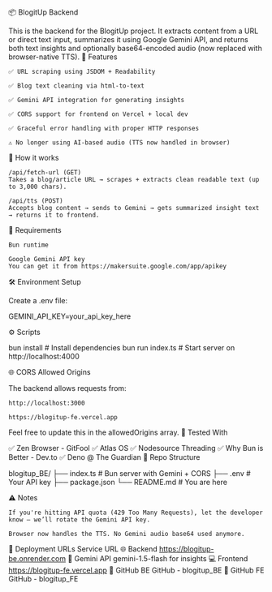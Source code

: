 📦 BlogitUp Backend

This is the backend for the BlogitUp project. It extracts content from a URL or direct text input, summarizes it using Google Gemini API, and returns both text insights and optionally base64-encoded audio (now replaced with browser-native TTS).
🚀 Features

    ✅ URL scraping using JSDOM + Readability

    ✅ Blog text cleaning via html-to-text

    ✅ Gemini API integration for generating insights

    ✅ CORS support for frontend on Vercel + local dev

    ✅ Graceful error handling with proper HTTP responses

    ⚠️ No longer using AI-based audio (TTS now handled in browser)

🧠 How it works

    /api/fetch-url (GET)
    Takes a blog/article URL → scrapes + extracts clean readable text (up to 3,000 chars).

    /api/tts (POST)
    Accepts blog content → sends to Gemini → gets summarized insight text → returns it to frontend.

🔐 Requirements

    Bun runtime

    Google Gemini API key
    You can get it from https://makersuite.google.com/app/apikey

🛠️ Environment Setup

Create a .env file:

GEMINI_API_KEY=your_api_key_here

⚙️ Scripts

bun install       # Install dependencies
bun run index.ts  # Start server on http://localhost:4000

🌐 CORS Allowed Origins

The backend allows requests from:

    http://localhost:3000

    https://blogitup-fe.vercel.app

Feel free to update this in the allowedOrigins array.
🧪 Tested With

✅ Zen Browser - GitFool
✅ Atlas OS
✅ Nodesource Threading
✅ Why Bun is Better - Dev.to
✅ Deno @ The Guardian
📁 Repo Structure

blogitup_BE/
├── index.ts           # Bun server with Gemini + CORS
├── .env               # Your API key
├── package.json
└── README.md          # You are here

⚠️ Notes

    If you're hitting API quota (429 Too Many Requests), let the developer know – we’ll rotate the Gemini API key.

    Browser now handles the TTS. No Gemini audio base64 used anymore.

🔗 Deployment URLs
Service	URL
🌐 Backend	https://blogitup-be.onrender.com
🧠 Gemini API	gemini-1.5-flash for insights
💻 Frontend	https://blogitup-fe.vercel.app
🧾 GitHub BE	GitHub - blogitup_BE
🧾 GitHub FE	GitHub - blogitup_FE
